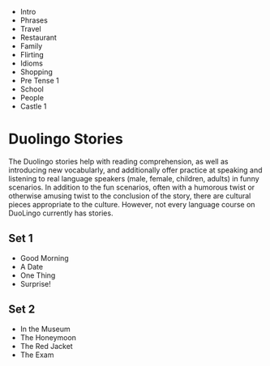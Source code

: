 * Intro
* Phrases 
* Travel 
* Restaurant 
* Family
* Flirting
* Idioms 
* Shopping 
* Pre Tense 1
* School 
* People 
* Castle 1

# Duolingo Stories 
The Duolingo stories help with reading comprehension, as well as introducing new vocabularly, and additionally offer practice at speaking and listening to real language speakers (male, female, children, adults) in funny scenarios.  In addition to the fun scenarios, often with a humorous twist or otherwise amusing twist to the conclusion of the story, there are cultural pieces appropriate to the culture.  However, not every language course on DuoLingo currently has stories.  

## Set 1 
* Good Morning 
* A Date 
* One Thing
* Surprise!  

## Set 2 
* In the Museum
* The Honeymoon
* The Red Jacket 
* The Exam 
